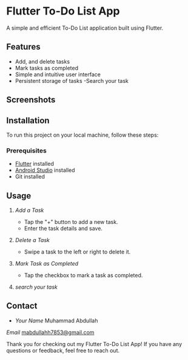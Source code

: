 # Flutter To-Do List App

A simple and efficient To-Do List application built using Flutter.

## Features

- Add,  and delete tasks
- Mark tasks as completed
- Simple and intuitive user interface
- Persistent storage of tasks
  -Search your task

## Screenshots


## Installation

To run this project on your local machine, follow these steps:

### Prerequisites

- [Flutter](https://flutter.dev/docs/get-started/install) installed
- [Android Studio](https://developer.android.com/studio) installed
- Git installed


## Usage

1. *Add a Task*
    - Tap the "+" button to add a new task.
    - Enter the task details and save.

2. *Delete a Task*
    - Swipe a task to the left or right to delete it.

3. *Mark Task as Completed*
    - Tap the checkbox to mark a task as completed.
4. *search your task*


## Contact

- *Your Name*
  Muhammad Abdullah

*Email*
mabdullahh7853@gmail.com

Thank you for checking out my Flutter To-Do List App! If you have any questions or feedback, feel free to reach out.
